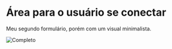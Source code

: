 # Área para o usuário se conectar

Meu segundo formulário, porém com um visual minimalista.

![Completo](https://user-images.githubusercontent.com/72763379/126849184-2f1a860b-efd3-4ee6-8947-6f1f4c3374ab.png)
